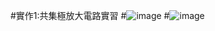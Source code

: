 #實作1:共集極放大電路實習
#![image](https://github.com/Ethandamnnnn/EC2024/assets/162283778/9820be40-528b-45d6-aa64-ef2e2cb6b799)
#![image](https://github.com/Ethandamnnnn/EC2024/assets/162283778/6f2f7955-87d5-485f-bc12-46ab90920a6e)

